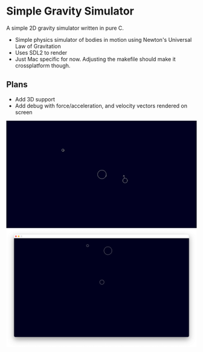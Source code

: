 # Simple Gravity Simulator

A simple 2D gravity simulator written in pure C.

* Simple physics simulator of bodies in motion using Newton's Universal Law of Gravitation
* Uses SDL2 to render
* Just Mac specific for now. Adjusting the makefile should make it crossplatform though.


## Plans
* Add 3D support
* Add debug with force/acceleration, and velocity vectors rendered on screen

![Gif of Program](./gif.gif "Gif of Program")
![Screenshot of Program](./img.png "Screenshot of Program")
